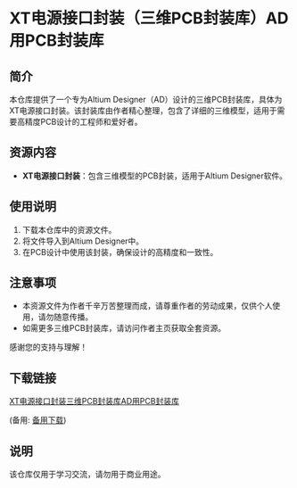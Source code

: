 # XT电源接口封装（三维PCB封装库）AD用PCB封装库

## 简介
本仓库提供了一个专为Altium Designer（AD）设计的三维PCB封装库，具体为XT电源接口封装。该封装库由作者精心整理，包含了详细的三维模型，适用于需要高精度PCB设计的工程师和爱好者。

## 资源内容
- **XT电源接口封装**：包含三维模型的PCB封装，适用于Altium Designer软件。

## 使用说明
1. 下载本仓库中的资源文件。
2. 将文件导入到Altium Designer中。
3. 在PCB设计中使用该封装，确保设计的高精度和一致性。

## 注意事项
- 本资源文件为作者千辛万苦整理而成，请尊重作者的劳动成果，仅供个人使用，请勿随意传播。
- 如需更多三维PCB封装库，请访问作者主页获取全套资源。

感谢您的支持与理解！

## 下载链接
[XT电源接口封装三维PCB封装库AD用PCB封装库](https://pan.quark.cn/s/5207a74af849) 

(备用: [备用下载](https://pan.baidu.com/s/1H-roJDBGXfnt5sti-r8N_g?pwd=1234))

## 说明

该仓库仅用于学习交流，请勿用于商业用途。
